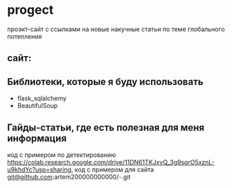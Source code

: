 # progect
проэкт-сайт с ссылками на новые накучные статьи по теме глобального потепления
## сайт:
> 

## Библиотеки, которые я буду использовать
- flask_sqlalchemy
- BeautifulSoup

## Гайды-статьи, где есть полезная для меня информация
код с примером по детектированию https://colab.research.google.com/drive/11DN61TKJxyQ_3g9sqrO5xznL-u9khdYc?usp=sharing, код с примером для сайта git@github.com:artem200000000000/-.git
